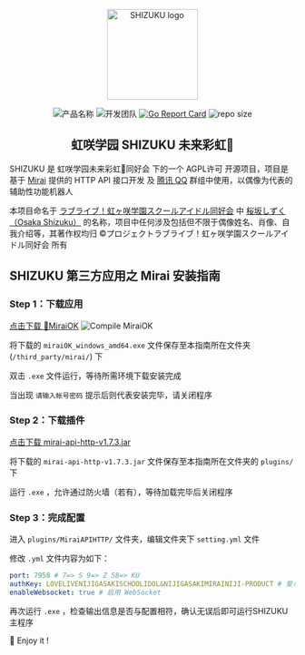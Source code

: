 <p align="center">
    <img width="160" src="https://s1.ax1x.com/2020/07/05/Up59PK.png" alt="SHIZUKU logo">
</p>
<p align="center">
    <img src="https://img.shields.io/badge/%E4%BA%A7%E5%93%81%E5%90%8D%E7%A7%B0-SHIZUKU%F0%9F%92%A7-brightgreen?style=flat-square" alt="产品名称">
    <img src="https://img.shields.io/badge/%E5%BC%80%E5%8F%91%E5%9B%A2%E9%98%9F-%E8%99%B9%E5%92%B2%E5%AD%A6%E5%9B%AD%E6%9C%AA%E6%9D%A5%E5%BD%A9%E8%99%B9%F0%9F%8C%88%E5%90%8C%E5%A5%BD%E4%BC%9A-brightgreen?style=flat-square" alt="开发团队">
    <a href="https://goreportcard.com/report/github.com/qianjunakasumi/shizuku"><img src="https://goreportcard.com/badge/github.com/qianjunakasumi/shizuku?style=flat-square" alt="Go Report Card"></a>
    <img src="https://img.shields.io/github/repo-size/qianjunakasumi/shizuku?style=flat-square" alt="repo size">
</p>

<h2 align="center">虹咲学园 SHIZUKU 未来彩虹🌈</h2>

SHIZUKU 是 虹咲学园未来彩虹🌈同好会 下的一个 AGPL许可 开源项目，项目是基于 [Mirai](https://github.com/mamoe/mirai) 提供的 HTTP API 接口开发 及 [腾讯 QQ](https://im.qq.com/) 群组中使用，以偶像为代表的辅助性功能机器人

本项目命名于 [ラブライブ！虹ヶ咲学園スクールアイドル同好会](http://lovelive-anime.jp/nijigasaki/) 中 [桜坂しずく（Osaka Shizuku）](https://lovelive-as.bushimo.jp/member/shizuku/) 的名称，项目中任何涉及包括但不限于偶像姓名、肖像、自我介绍等，其著作权均归 ©プロジェクトラブライブ！虹ヶ咲学園スクールアイドル同好会 所有

## SHIZUKU 第三方应用之 Mirai 安装指南

### Step 1：下载应用

[点击下载 🎃MiraiOK](http://t.imlxy.net:64724/mirai/MiraiOK/miraiOK_windows_amd64.exe)
![Compile MiraiOK](https://github.com/LXY1226/miraiOK/workflows/Compile%20MiraiOK/badge.svg)

将下载的 `miraiOK_windows_amd64.exe` 文件保存至本指南所在文件夹 (`/third_party/mirai/`) 下

双击 `.exe` 文件运行，等待所需环境下载安装完成

当出现 `请输入帐号密码` 提示后则代表安装完毕，请关闭程序

### Step 2：下载插件

[点击下载 mirai-api-http-v1.7.3.jar](https://github.com/project-mirai/mirai-api-http/releases/download/v1.7.2/mirai-api-http-v1.7.2.jar)

将下载的 `mirai-api-http-v1.7.3.jar` 文件保存至本指南所在文件夹的 `plugins/` 下

运行 `.exe` ，允许通过防火墙（若有），等待加载完毕后关闭程序

### Step 3：完成配置

进入 `plugins/MiraiAPIHTTP/` 文件夹，编辑文件夹下 `setting.yml` 文件

修改 `.yml` 文件内容为如下：

```yaml
port: 7958 # 7=> S 9=> Z 58=> KU
authKey: LOVELIVENIJIGASAKISCHOOLIDOL&NIJIGASAKIMIRAINIJI-PRODUCT # 爱与演唱会虹咲学园学园偶像&虹咲学园未来彩虹🌈-制品
enableWebsocket: true # 启用 WebSocket
```

再次运行 `.exe` ，检查输出信息是否与配置相符，确认无误后即可运行SHIZUKU主程序

🎉 Enjoy it !